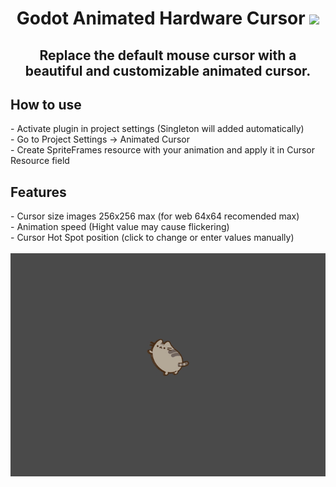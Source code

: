 <h1 align="center">Godot Animated Hardware Cursor</a>
<img src="https://upload.wikimedia.org/wikipedia/commons/thumb/6/6a/Godot_icon.svg/2048px-Godot_icon.svg.png" height="32"/></h1>
<h2 align="center"> Replace the default mouse cursor with a beautiful and customizable animated cursor. </h2>

<h2>How to use </h2>
- Activate plugin in project settings (Singleton will added automatically)
<br>
- Go to Project Settings -> Animated Cursor
<br>
- Create SpriteFrames resource with your animation and apply it in Cursor Resource field
<br>
<h2>Features </h2>
- Cursor size images 256x256 max (for web 64x64 recomended max)
<br>
- Animation speed (Hight value may cause flickering)
<br>
- Cursor Hot Spot position (click to change or enter values manually)
<br>

<br>
<img src="https://github.com/mbMayer/Godot-Animated-Hardware-Cursor/blob/main/godotanimatedhardwarecursor.gif"/></h1>
